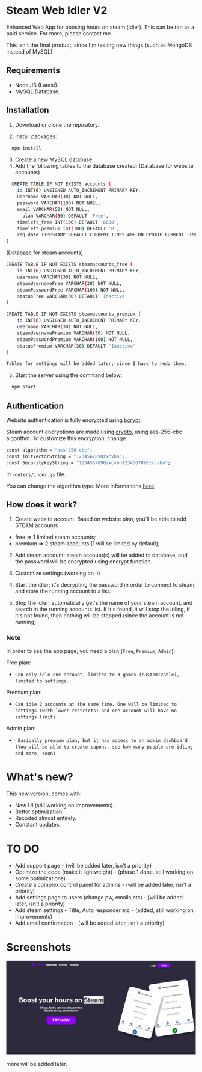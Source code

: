 # Steam Web Idler V2

Enhanced Web App for boosing hours on steam (idler). This can be ran as a paid service.
For more, please contact me.

This isn't the final product, since I'm testing new things (such as MongoDB instead of MySQL)

## Requirements

- Node.JS (Latest).
- MySQL Database.

## Installation

1. Download or clone the repository.

2. Install packages:
```bash
  npm install
```
3. Create a new MySQL database.
4. Add the following tables to the database created:
(Database for website accounts)
```bash
  CREATE TABLE IF NOT EXISTS accounts (
    id INT(6) UNSIGNED AUTO_INCREMENT PRIMARY KEY,
    username VARCHAR(30) NOT NULL,
    password VARCHAR(100) NOT NULL,
    email VARCHAR(50) NOT NULL,
	  plan VARCHAR(30) DEFAULT 'Free',
    timeleft_free INT(100) DEFAULT '6000',
    timeleft_premium int(100) DEFAULT '0',
    reg_date TIMESTAMP DEFAULT CURRENT_TIMESTAMP ON UPDATE CURRENT_TIMESTAMP
)
```
(Database for steam accounts)
```bash
CREATE TABLE IF NOT EXISTS steamaccounts_free (
    id INT(6) UNSIGNED AUTO_INCREMENT PRIMARY KEY,
    username VARCHAR(30) NOT NULL,
    steamUsernameFree VARCHAR(30) NOT NULL,
    steamPasswordFree VARCHAR(100) NOT NULL,
    statusFree VARCHAR(30) DEFAULT 'Inactive'
)
```
```bash
CREATE TABLE IF NOT EXISTS steamaccounts_premium (
    id INT(6) UNSIGNED AUTO_INCREMENT PRIMARY KEY,
    username VARCHAR(30) NOT NULL,
    steamUsernamePremium VARCHAR(30) NOT NULL,
    steamPasswordPremium VARCHAR(100) NOT NULL,
    statusPremium VARCHAR(30) DEFAULT 'Inactive'
)
```
```bash
Tables for settings will be added later, since I have to redo them.
```
5. Start the server using the command below:
```bash
  npm start
```
## Authentication

Website authentication is fully encrypted using [bcrypt](https://www.npmjs.com/package/bcrypt).

Steam account encryptions are made using [crypto](https://nodejs.org/api/crypto.html), 
using aes-256-cbc algorithm. To customize this encryption, change:

```bash
const algorithm = "aes-256-cbc";
const initVectorString = "1234567890zxcvbn";
const SecuritykeyString = "1234567890zxcvbn1234567890zxcvbn";
```
in ```routers/index.js``` file.

You can change the algorithm type. More informations [here](https://nodejs.org/en/knowledge/cryptography/how-to-use-crypto-module/).

## How does it work?

1. Create website account.
Based on website plan, you'll be able to add STEAM accounts
 - free => 1 limited steam accounts; 
 - premium => 2 steam accounts (1 will be limited by default);

2. Add steam account; steam account(s) will be added to database, and the password will be encrypted using encrypt function.

3. Customize settings (working on it)

4. Start the idler; it's decrypting the password in order to connect to steam, and store the running account to a list.

5. Stop the idler; automatically get's the name of your steam account, and search in the running accounts list. If it's found, it will stop the idling, if it's not found, then nothing will be stopped (since the account is not running)

### Note
In order to see the app page, you need a plan (```Free```, ```Premium```, ```Admin```).

Free plan:
- ```Can only idle one account, limited to 3 games (customizable), limited to settings.```

Premium plan: 
- ```Can idle 2 accounts at the same time. One will be limited to settings (with lower restricts) and one account will have no settings limits.```

Admin plan:
- ``` Basically premium plan, but it has access to an admin dashboard (You will be able to create cupons, see how many people are idling and more, soon)```

# What's new? 

This new version, comes with:
- New UI (still working on improvements).
- Better optimization.
- Recoded almost entirely.
- Constant updates.

# TO DO
- Add support page - (will be added later, isn't a priority)
- Optimize the code (make it lightweight) - (phase 1 done, still working on some optimizations)
- Create a complex control panel for admins - (will be added later, isn't a priority)
- Add settings page to users (change pw, emails etc) - (will be added later, isn't a priority)
- Add steam settings - Title, Auto responder etc - (added, still working on improvements)
- Add email confirmation - (will be added later, isn't a priority)

# Screenshots
![Index](showcase/index.png)

more will be added later.